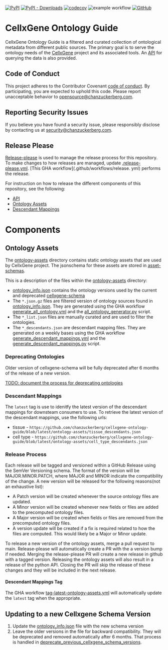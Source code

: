 [![PyPI](https://img.shields.io/pypi/v/cellxgene-ontology-guide?label=pypi%20package)](https://pypi.org/project/cellxgene-ontology-guide/)
[![PyPI - Downloads](https://img.shields.io/pypi/dm/cellxgene-ontology-guide)](<(https://pypi.org/project/cellxgene-ontology-guide/)>)
[![codecov](https://codecov.io/gh/chanzuckerberg/cellxgene-ontology-guide/graph/badge.svg?token=ceXxNPx22I)](https://codecov.io/gh/chanzuckerberg/cellxgene-ontology-guide)
![example workflow](https://github.com/chanzuckerberg/cellxgene-ontology-guide/actions/workflows/push-tests.yml/badge.svg?branch=main)
[![GitHub](https://img.shields.io/github/license/chanzuckerberg/cellxgene-ontology-guide)](./LICENSE)

# CellxGene Ontology Guide

CellxGene Ontology Guide is a filtered and curated collection of ontological metadata from different public sources.
The primary goal is to serve the ontology needs of the [CellxGene](https://cellxgene.cziscience.com/) project and its
associated tools. An [API](./api/python) for querying the data is also provided.

## Code of Conduct

This project adheres to the Contributor Covenant [code of conduct](https://github.com/chanzuckerberg/.github/blob/master/CODE_OF_CONDUCT.md). By participating, you are expected to uphold this code. Please report unacceptable behavior to [opensource@chanzuckerberg.com](mailto:opensource@chanzuckerberg.com).

## Reporting Security Issues

If you believe you have found a security issue, please responsibly disclose by contacting us at [security@chanzuckerberg.com](mailto:security@chanzuckerberg.com).

## Release Please

[Release-please]() is used to manage the release process for this repository. To make changes to how releases are
managed, update [.release-please.yml](./release-please-config.json). [This GHA workflow](.github/workflows/release.
yml) performs the release.

For instruction on how to release the different components of this repository, see the following:

- [API](./api/python/README.md#release-process)
- [Ontology Assets](./README.md#release-process)
- [Descendant Mappings](./README.md#descendant-mappings-tag)

# Components

## Ontology Assets

The [ontology-assets](./ontology-assets) directory contains static ontology assets that are used by CellxGene
project. The jsonschema for these assets are stored in [asset-schemas](./asset-schemas).

This is a description of the files within the [ontology-assets](./ontology-assets) directory:

- [ontology_info.json](./ontology-assets/ontology_info.json) contains the ontology versions used by the current and deprecated [cellxgene-schema](https://github.com/chanzuckerberg/single-cell-curation/tree/main/schema)
- The `*.json.gz` files are filtered version of ontology sources found in [ontology_info.json](./ontology-assets/ontology_info.json). They are generated using the GHA workflow [generate_all_ontology.yml](.github/workflows/generate_all_ontology.yml) and the [all_ontology_generator.py](./tools/ontology-builder/src/all_ontology_generator.py) script.
- The `*_list.json` files are manually curated and are used to filter the ontologies.
- The `*_descendants.json` are descendant mapping files. They are generated on a weekly bases using the GHA workflow [generate_descendant_mappings.yml](./.github/workflows/generate_descendant_mappings.yml) and the [generate_descendant_mappings.py](./scripts/generate_descendant_mappings.py) script.

### Deprecating Ontologies

Older version of cellxgene-schema will be fully deprecated after 6 months of the release of a new version.

[TODO: document the process for deprecating ontologies](https://github.com/chanzuckerberg/cellxgene-ontology-guide/issues/170)

### Descendant Mappings

The `latest` tag is use to idenitfy the latest version of the descendant mappings for downsteam consumers to use. To retrieve the latest version of the descendant mappings, use the following urls:

- tissue - `https://github.com/chanzuckerberg/cellxgene-ontology-guide/blob/latest/ontology-assets/tissue_descendants.json`
- cell type - `https://github.com/chanzuckerberg/cellxgene-ontology-guide/blob/latest/ontology-assets/cell_type_descendants.json`

### Release Process

Each release will be tagged and versioned within a GitHub Release using the SemVer Versioning schema. The format of the version will be MAJOR.MINOR.PATCH, where MAJOR and MINOR indicate the compatibility of the change. A new version will be released for the following reasons(not an exhaustive list):

- A Patch version will be created whenever the source ontology files are updated.
- A Minor version will be created whenever new fields or files are added to the precomputed ontology files.
- A Major version will be created when fields or files are removed from the precomputed ontology files.
- A version update will be created if a fix is required related to how the files are computed. This would likely be a Major or Minor update.

To release a new version of the ontology assets, merge a pull request to main. Release-please will automatically create a PR with the a version bump if needed. Merging the release-please PR will create a new release in github with a tagged version. Releasing the ontology assets will also result in a release of the python API. Closing the PR will skip the release of these changes and they will be included in the next release.

#### Descendant Mappings Tag

The GHA workflow [tag-latest-ontology-assets.yml](.github/workflows/tag-latest-ontology-assets.yml) will automatically update the `latest` tag when the appropriate.

## Updating to a new Cellxgene Schema Version

1. Update the [ontology_info.json](./ontology-assets/ontology_info.json) file with the new schema version
2. Leave the older versions in the file for backward compatibility. They will be deprecated and removed automatically after 6 months. That process is handled in [deprecate_previous_cellxgene_schema_versions](https://github.com/chanzuckerberg/cellxgene-ontology/blob/main/tools/ontology-builder/src/all_ontology_generator.py#L311-L311).
